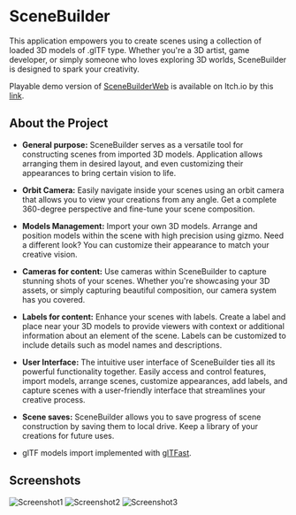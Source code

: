 # SceneBuilder

This application empowers you to create scenes using a collection of loaded 3D models of .glTF type. Whether you're a 3D artist, game developer, or simply someone who loves exploring 3D worlds, SceneBuilder is designed to spark your creativity.

Playable demo version of [SceneBuilderWeb](https://github.com/HornostaievPavlo/SceneBuilder/tree/WebGL_Version) is available on Itch.io by this [link](https://pavlohornostaiev.itch.io/scenebuilder).

## About the Project

- **General purpose:** SceneBuilder serves as a versatile tool for constructing scenes from imported 3D models. Application allows arranging them in desired layout, and even customizing their appearances to bring certain vision to life.

- **Orbit Camera:** Easily navigate inside your scenes using an orbit camera that allows you to view your creations from any angle. Get a complete 360-degree perspective and fine-tune your scene composition.

- **Models Management:** Import your own 3D models. Arrange and position models within the scene with high precision using gizmo. Need a different look? You can customize their appearance to match your creative vision.

- **Cameras for content:** Use cameras within SceneBuilder to capture stunning shots of your scenes. Whether you're showcasing your 3D assets, or simply capturing beautiful composition, our camera system has you covered.

- **Labels for content:** Enhance your scenes with labels. Create a label and place near your 3D models to provide viewers with context or additional information about an element of the scene. Labels can be customized to include details such as model names and descriptions.

- **User Interface:** The intuitive user interface of SceneBuilder ties all its powerful functionality together. Easily access and control features, import models, arrange scenes, customize appearances, add labels, and capture scenes with a user-friendly interface that streamlines your creative process.

- **Scene saves:** SceneBuilder allows you to save progress of scene construction by saving them to local drive. Keep a library of your creations for future uses.

- glTF models import implemented with [glTFast](https://github.com/atteneder/glTFast).

## Screenshots

![Screenshot1](https://github.com/HornostaievPavlo/SceneBuilder/assets/100617116/aab3ff76-31c5-4d18-806b-8b55210c1732)
![Screenshot2](https://github.com/HornostaievPavlo/SceneBuilder/assets/100617116/0d751148-e954-4a01-9538-28a749757b6c)
![Screenshot3](https://github.com/HornostaievPavlo/SceneBuilder/assets/100617116/78ad3ec8-d7df-4559-8f72-7f23d152697d)
